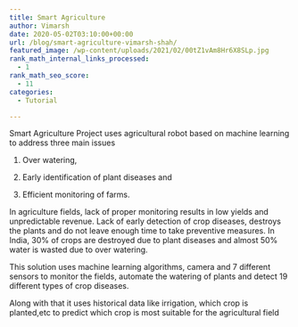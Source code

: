```yaml
---
title: Smart Agriculture
author: Vimarsh
date: 2020-05-02T03:10:00+00:00
url: /blog/smart-agriculture-vimarsh-shah/
featured_image: /wp-content/uploads/2021/02/00tZ1vAm8Hr6X8SLp.jpg
rank_math_internal_links_processed:
  - 1
rank_math_seo_score:
  - 11
categories:
  - Tutorial

---
```

Smart Agriculture Project uses agricultural robot based on machine learning to address three main&nbsp;issues

1) Over watering,

2) Early identification of plant diseases&nbsp;and

3) Efficient monitoring of&nbsp;farms.<figure class="wp-block-embed is-type-video is-provider-youtube wp-block-embed-youtube wp-embed-aspect-16-9 wp-has-aspect-ratio">

<div class="wp-block-embed__wrapper">
  <div class="ast-oembed-container">
  </div>
</div></figure> 

In agriculture fields, lack of proper monitoring results in low yields and unpredictable revenue. Lack of early detection of crop diseases, destroys the plants and do not leave enough time to take preventive measures. In India, 30% of crops are destroyed due to plant diseases and almost 50% water is wasted due to over watering.

This solution uses machine learning algorithms, camera and 7 different sensors to monitor the fields, automate the watering of plants and detect 19 different types of crop diseases.

Along with that it uses historical data like irrigation, which crop is planted,etc to predict which crop is most suitable for the agricultural field